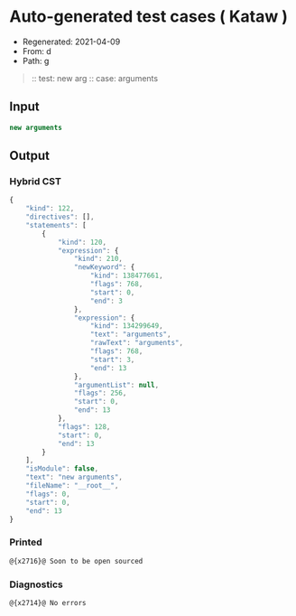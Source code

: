 # Auto-generated test cases ( Kataw )
- Regenerated: 2021-04-09
- From: d
- Path: g
> :: test: new arg
> :: case: arguments
## Input

`````js
new arguments
`````

## Output

### Hybrid CST

```javascript
{
    "kind": 122,
    "directives": [],
    "statements": [
        {
            "kind": 120,
            "expression": {
                "kind": 210,
                "newKeyword": {
                    "kind": 138477661,
                    "flags": 768,
                    "start": 0,
                    "end": 3
                },
                "expression": {
                    "kind": 134299649,
                    "text": "arguments",
                    "rawText": "arguments",
                    "flags": 768,
                    "start": 3,
                    "end": 13
                },
                "argumentList": null,
                "flags": 256,
                "start": 0,
                "end": 13
            },
            "flags": 128,
            "start": 0,
            "end": 13
        }
    ],
    "isModule": false,
    "text": "new arguments",
    "fileName": "__root__",
    "flags": 0,
    "start": 0,
    "end": 13
}
```

### Printed

```javascript
@{x2716}@ Soon to be open sourced
```

### Diagnostics

```javascript
@{x2714}@ No errors
```


